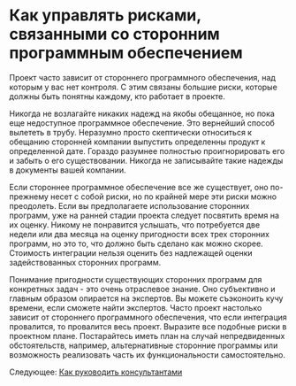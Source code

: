 # Как управлять рисками, связанными со сторонним программным обеспечением
[//]: # (Version:1.0.0)
Проект часто зависит от стороннего программного обеспечения, над которым у вас нет контроля. С этим связаны большие риски, которые должны быть понятны каждому, кто работает в проекте.

Никогда не возлагайте никаких надежд на якобы обещанное, но пока еще недоступное программное обеспечение. Это вернейший способ вылететь в трубу. Неразумно просто скептически относиться к обещанию сторонней компании выпустить определенны продукт к определенной дате. Гораздо разумнее полностью проигнорировать его и забыть о его существовании. Никогда не записывайте такие надежды в документы вашей компании.

Если стороннее программное обеспечение все же существует, оно по-прежнему несет с собой риски, но по крайней мере эти риски можно преодолеть. Если вы предполагаете использование сторонних программ, уже на ранней стадии проекта следует посвятить время на их оценку. Никому не понравится услышать, что потребуется две недели или два месяца на оценку пригодности всех трех сторонних программ, но это то, что должно быть сделано как можно скорее. Стоимость интеграции нельзя оценить без надлежащей оценки задействованных сторонних программ.

Понимание пригодности существующих сторонних программ для конкретных задач - это очень отраслевое знание. Оно субъективно и главным образом опирается на экспертов. Вы можете съэконоить кучу времени, если сможете найти экспертов. Часто проект настолько зависит от стороннего программного обеспечения, что если интеграция провалится, то провалится весь проект. Выразите все подобные риски в проектном плане. Постарайтесь иметь план на случай непредвиденных обстоятельств, например, альтернативные сторонние программы или возможность реализовать часть их функциональности самостоятельно. 

Следующее: [Как руководить консультантами](03-How-to-Manage-Consultants.md)